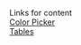 Links for content <br/>
[Color Picker](https://www.w3schools.com/colors/colors_picker.asp)<br/>
[Tables](https://www.w3schools.com/tags/tag_table.asp)<br/>
